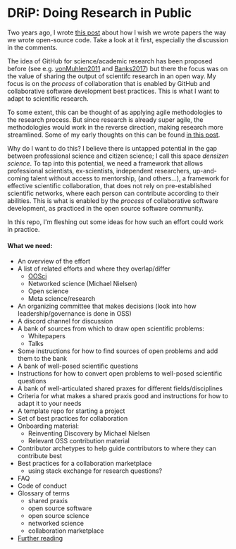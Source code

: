 # DRiP: Doing Research in Public

Two years ago, I wrote [this post](https://www.linkedin.com/posts/agata-branczyk_research-opensource-openscience-activity-6843530675270877184-L1un/) about how I wish we wrote papers the way we wrote open-source code. Take a look at it first, especially the discussion in the comments. 

The idea of GitHub for science/academic research has been proposed before (see e.g. [vonMuhlen2011](https://marciovm.com/i-want-a-github-of-science.html) and [Banks2017](https://slate.com/technology/2017/04/we-need-a-github-for-academic-research.html)) but there the focus was on the value of sharing the output of scientifc research in an open way. My focus is on the _process_ of collaboration that is enabled by GitHub and collaborative software development best practices. This is what I want to adapt to scientific research. 

To some extent, this can be thought of as applying agile methodologies to the research process. But since research is already super agile, the methodologies would work in the reverse direction, making research more streamlined. Some of my early thoughts on this can be found [in this post](https://www.linkedin.com/posts/agata-branczyk_quantumcomputing-agile-scrum-activity-6745019811497070593-cDp5). 

Why do I want to do this? I believe there is untapped potential in the gap between professional science and citizen science; I call this space _densizen science_. To tap into this potential, we need a framework that allows professional scientists, ex-scientists, independent researchers, up-and-coming talent without access to mentorship, (and others...), a framework for effective scientific collaboration, that does not rely on pre-established scientific networks, where each person can contribute according to their abilities. This is what is enabled by the _process_ of collaborative software development, as practiced in the open source software community. 

In this repo, I'm fleshing out some ideas for how such an effort could work in practice. 

#### What we need:
- An overview of the effort
- A list of related efforts and where they overlap/differ
   - [OOSci](https://opensource.science)
   - Networked science (Michael Nielsen)
   - Open science
   - Meta science/research
- An organizing committee that makes decisions (look into how leadership/governance is done in OSS)
- A discord channel for discussion 
- A bank of sources from which to draw open scientific problems:
  - Whitepapers
  - Talks
- Some instructions for how to find sources of open problems and add them to the bank
- A bank of well-posed scientific questions
- Instructions for how to convert open problems to well-posed scientific questions
- A bank of well-articulated shared praxes for different fields/disciplines 
- Criteria for what makes a shared praxis good and instructions for how to adapt it to your needs 
- A template repo for starting a project 
- Set of best practices for collaboration 
- Onboarding material:
  - Reinventing Discovery by Michael Nielsen
  - Relevant OSS contribution material 
- Contributor archetypes to help guide contributors to where they can contribute best
- Best practices for a collaboration marketplace
  - using stack exchange for research questions?
- FAQ
- Code of conduct
- Glossary of terms
    - shared praxis
    - open source software
    - open source science
    - networked science
    - collaboration marketplace
- [Further reading](./wiki/further-reading.md)





































